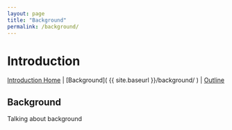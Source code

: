 ```yaml
---
layout: page
title: "Background"
permalink: /background/
---
```




# Introduction

[Introduction Home](/introduction/) |  [Background]( {{ site.baseurl }}/background/ ) |  [Outline](/outline/)  

## Background

Talking about background
